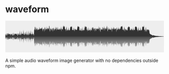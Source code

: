 # waveform

![Node waveform image generator](/docs/example.png)

A simple audio waveform image generator with no dependencies outside npm.